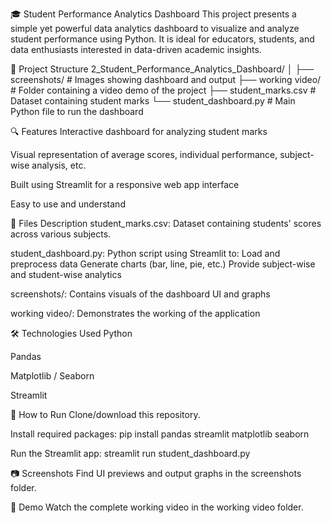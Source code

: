🎓 Student Performance Analytics Dashboard
This project presents a simple yet powerful data analytics dashboard to visualize and analyze student performance using Python. It is ideal for educators, students, and data enthusiasts interested in data-driven academic insights.

📁 Project Structure
2_Student_Performance_Analytics_Dashboard/
│
├── screenshots/              # Images showing dashboard and output
├── working video/            # Folder containing a video demo of the project
├── student_marks.csv         # Dataset containing student marks
└── student_dashboard.py      # Main Python file to run the dashboard

🔍 Features
Interactive dashboard for analyzing student marks

Visual representation of average scores, individual performance, subject-wise analysis, etc.

Built using Streamlit for a responsive web app interface

Easy to use and understand

🧾 Files Description
student_marks.csv: Dataset containing students' scores across various subjects.

student_dashboard.py: 
 Python script using Streamlit to:
  Load and preprocess data
  Generate charts (bar, line, pie, etc.)
  Provide subject-wise and student-wise analytics

screenshots/: Contains visuals of the dashboard UI and graphs

working video/: Demonstrates the working of the application

🛠️ Technologies Used
Python

Pandas

Matplotlib / Seaborn

Streamlit

🚀 How to Run
Clone/download this repository.

Install required packages:
pip install pandas streamlit matplotlib seaborn

Run the Streamlit app:
streamlit run student_dashboard.py

📷 Screenshots
Find UI previews and output graphs in the screenshots folder.

🎥 Demo
Watch the complete working video in the working video folder.
